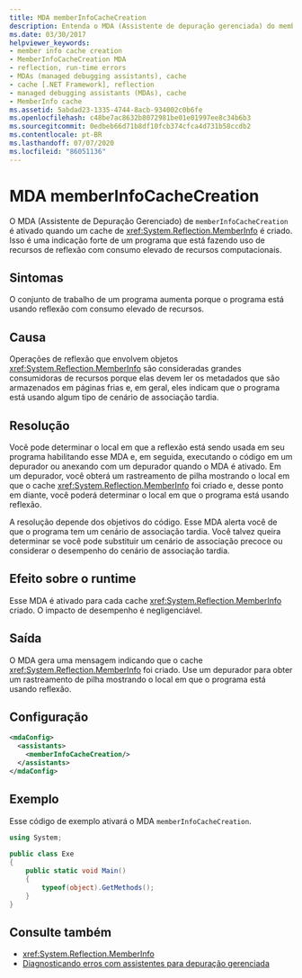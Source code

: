 ```yaml
---
title: MDA memberInfoCacheCreation
description: Entenda o MDA (Assistente de depuração gerenciada) do memberInfoCacheCreation no .NET, que é ativado quando um cache MemberInfo é criado.
ms.date: 03/30/2017
helpviewer_keywords:
- member info cache creation
- MemberInfoCacheCreation MDA
- reflection, run-time errors
- MDAs (managed debugging assistants), cache
- cache [.NET Framework], reflection
- managed debugging assistants (MDAs), cache
- MemberInfo cache
ms.assetid: 5abdad23-1335-4744-8acb-934002c0b6fe
ms.openlocfilehash: c48be7ac8632b8072981be01e01997ee8c34b6b3
ms.sourcegitcommit: 0edbeb66d71b8df10fcb374cfca4d731b58ccdb2
ms.contentlocale: pt-BR
ms.lasthandoff: 07/07/2020
ms.locfileid: "86051136"
---
```

# <a name="memberinfocachecreation-mda"></a>MDA memberInfoCacheCreation
O MDA (Assistente de Depuração Gerenciado) de `memberInfoCacheCreation` é ativado quando um cache de <xref:System.Reflection.MemberInfo> é criado. Isso é uma indicação forte de um programa que está fazendo uso de recursos de reflexão com consumo elevado de recursos computacionais.  
  
## <a name="symptoms"></a>Sintomas  
 O conjunto de trabalho de um programa aumenta porque o programa está usando reflexão com consumo elevado de recursos.  
  
## <a name="cause"></a>Causa  
 Operações de reflexão que envolvem objetos <xref:System.Reflection.MemberInfo> são consideradas grandes consumidoras de recursos porque elas devem ler os metadados que são armazenados em páginas frias e, em geral, eles indicam que o programa está usando algum tipo de cenário de associação tardia.  
  
## <a name="resolution"></a>Resolução  
 Você pode determinar o local em que a reflexão está sendo usada em seu programa habilitando esse MDA e, em seguida, executando o código em um depurador ou anexando com um depurador quando o MDA é ativado. Em um depurador, você obterá um rastreamento de pilha mostrando o local em que o cache <xref:System.Reflection.MemberInfo> foi criado e, desse ponto em diante, você poderá determinar o local em que o programa está usando reflexão.  
  
 A resolução depende dos objetivos do código. Esse MDA alerta você de que o programa tem um cenário de associação tardia. Você talvez queira determinar se você pode substituir um cenário de associação precoce ou considerar o desempenho do cenário de associação tardia.  
  
## <a name="effect-on-the-runtime"></a>Efeito sobre o runtime  
 Esse MDA é ativado para cada cache <xref:System.Reflection.MemberInfo> criado. O impacto de desempenho é negligenciável.  
  
## <a name="output"></a>Saída  
 O MDA gera uma mensagem indicando que o cache <xref:System.Reflection.MemberInfo> foi criado. Use um depurador para obter um rastreamento de pilha mostrando o local em que o programa está usando reflexão.  
  
## <a name="configuration"></a>Configuração  
  
```xml  
<mdaConfig>  
  <assistants>  
    <memberInfoCacheCreation/>  
  </assistants>  
</mdaConfig>  
```  
  
## <a name="example"></a>Exemplo  
 Esse código de exemplo ativará o MDA `memberInfoCacheCreation`.  
  
```csharp
using System;  
  
public class Exe  
{  
    public static void Main()  
    {  
        typeof(object).GetMethods();  
    }  
}  
```  
  
## <a name="see-also"></a>Consulte também

- <xref:System.Reflection.MemberInfo>
- [Diagnosticando erros com assistentes para depuração gerenciada](diagnosing-errors-with-managed-debugging-assistants.md)
